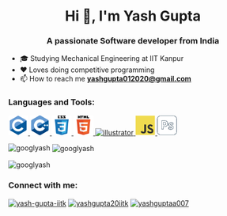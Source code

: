 <h1 align="center">Hi 👋, I'm Yash Gupta</h1>
<h3 align="center">A passionate Software developer from India</h3>

- 🎓 Studying Mechanical Engineering at IIT Kanpur
- ❤️ Loves doing competitive programming
- 📫 How to reach me **yashgupta012020@gmail.com**

<h3 align="left">Languages and Tools:</h3>
<p align="left"> <a href="https://www.cprogramming.com/" target="_blank" rel="noreferrer"> <img src="https://raw.githubusercontent.com/devicons/devicon/master/icons/c/c-original.svg" alt="c" width="40" height="40"/> </a> <a href="https://www.w3schools.com/cpp/" target="_blank" rel="noreferrer"> <img src="https://raw.githubusercontent.com/devicons/devicon/master/icons/cplusplus/cplusplus-original.svg" alt="cplusplus" width="40" height="40"/> </a> <a href="https://www.w3schools.com/css/" target="_blank" rel="noreferrer"> <img src="https://raw.githubusercontent.com/devicons/devicon/master/icons/css3/css3-original-wordmark.svg" alt="css3" width="40" height="40"/> </a> <a href="https://www.w3.org/html/" target="_blank" rel="noreferrer"> <img src="https://raw.githubusercontent.com/devicons/devicon/master/icons/html5/html5-original-wordmark.svg" alt="html5" width="40" height="40"/> </a> <a href="https://www.adobe.com/in/products/illustrator.html" target="_blank" rel="noreferrer"> <img src="https://www.vectorlogo.zone/logos/adobe_illustrator/adobe_illustrator-icon.svg" alt="illustrator" width="40" height="40"/> </a> <a href="https://developer.mozilla.org/en-US/docs/Web/JavaScript" target="_blank" rel="noreferrer"> <img src="https://raw.githubusercontent.com/devicons/devicon/master/icons/javascript/javascript-original.svg" alt="javascript" width="40" height="40"/> </a> <a href="https://www.photoshop.com/en" target="_blank" rel="noreferrer"> <img src="https://raw.githubusercontent.com/devicons/devicon/master/icons/photoshop/photoshop-line.svg" alt="photoshop" width="40" height="40"/> </a> </p>

<p><img align="left" src="https://github-readme-stats.vercel.app/api/top-langs?username=googlyash&show_icons=true&locale=en&layout=compact" alt="googlyash" /></p>

<p>&nbsp;<img align="center" src="https://github-readme-stats.vercel.app/api?username=googlyash&show_icons=true&locale=en" alt="googlyash" /></p>

<p><img align="center" src="https://github-readme-streak-stats.herokuapp.com/?user=googlyash&" alt="googlyash" /></p>


<h3 align="left">Connect with me:</h3>
<p align="left">
<a href="https://linkedin.com/in/yash-gupta-iitk" target="blank"><img align="center" src="https://raw.githubusercontent.com/rahuldkjain/github-profile-readme-generator/master/src/images/icons/Social/linked-in-alt.svg" alt="yash-gupta-iitk" height="30" width="40" /></a>
<!-- <a href="https://codeforces.com/profile/greensignal" target="blank"><img align="center" src="https://raw.githubusercontent.com/rahuldkjain/github-profile-readme-generator/master/src/images/icons/Social/codeforces.svg" alt="greensignal" height="30" width="40" /></a>
<a href="https://www.leetcode.com/greensignal" target="blank"><img align="center" src="https://raw.githubusercontent.com/rahuldkjain/github-profile-readme-generator/master/src/images/icons/Social/leet-code.svg" alt="greensignal" height="30" width="40" /></a>
<a href="https://auth.geeksforgeeks.org/user/indianyashg" target="blank"><img align="center" src="https://raw.githubusercontent.com/rahuldkjain/github-profile-readme-generator/master/src/images/icons/Social/geeks-for-geeks.svg" alt="indianyashg" height="30" width="40" /></a>
<a href="https://www.codechef.com/users/greensignal" target="blank"><img align="center" src="https://cdn.jsdelivr.net/npm/simple-icons@3.1.0/icons/codechef.svg" alt="greensignal" height="30" width="40" /></a> -->
<a href="https://fb.com/yashgupta20iitk" target="blank"><img align="center" src="https://raw.githubusercontent.com/rahuldkjain/github-profile-readme-generator/master/src/images/icons/Social/facebook.svg" alt="yashgupta20iitk" height="30" width="40" /></a>
<a href="https://instagram.com/yashguptaa007" target="blank"><img align="center" src="https://raw.githubusercontent.com/rahuldkjain/github-profile-readme-generator/master/src/images/icons/Social/instagram.svg" alt="yashguptaa007" height="30" width="40" /></a>
</p>


<!--- - 👋 Hi, I’m Yash Gupta, a final year student in Mechanical Engineering, IIT Kanpur.
- 🌱 I’m currently learning DSA,FullStackWebDev.
- 📫 How to reach me- indianyashg@gmail.com, yashgupta20@iitk.ac.in. --->
<!---- 💞️ I’m looking to collaborate on ...
- 👀 I’m interested in ...


Googlyash/Googlyash is a ✨ special ✨ repository because its `README.md` (this file) appears on your GitHub profile.
You can click the Preview link to take a look at your changes.
--->
